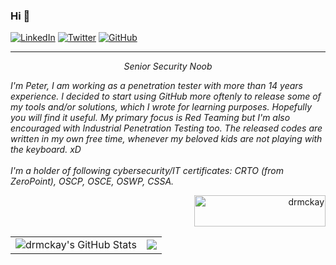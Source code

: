 <!--
**drmckay/drmckay** is a ✨ _special_ ✨ repository because its `README.md` (this file) appears on your GitHub profile.

Here are some ideas to get you started:

- 🔭 I’m currently working on ...
- 🌱 I’m currently learning ...
- 👯 I’m looking to collaborate on ...
- 🤔 I’m looking for help with ...
- 💬 Ask me about ...
- 📫 How to reach me: ...
- 😄 Pronouns: ...
- ⚡ Fun fact: ...
-->

### Hi 👋

<a href="https://www.linkedin.com/in/verespeter/" target="_blank"><img src="https://img.shields.io/badge/LinkedIn-%230077B5.svg?&style=flat-square&logo=linkedin&logoColor=white" alt="LinkedIn"></a>
<a href="https://twitter.com/_drmckay" target="_blank"><img src="https://img.shields.io/badge/-Twitter-1ca0f1?style=flat-square&labelColor=1ca0f1&logo=twitter&logoColor=white" alt="Twitter"></a>
<a href="https://github.com/drmckay" target="_blank"><img src="https://img.shields.io/badge/-GitHub-181717?style=flat-square&logo=github" alt="GitHub"></a>

<hr>

<p align="center"><em>Senior Security Noob<br>
  </p><p>I'm Peter, I am working as a penetration tester with more than 14 years experience. I decided to start using GitHub more oftenly to release some of my tools and/or solutions, which I wrote for learning purposes. Hopefully you will find it useful. My primary focus is Red Teaming but I'm also encouraged with Industrial Penetration Testing too. The released codes are written in my own free time, whenever my beloved kids are not playing with the keyboard. xD
  <br/>
  <br/>
  I'm a holder of following cybersecurity/IT certificates: CRTO (from ZeroPoint), OSCP, OSCE, OSWP, CSSA.
  <br/>
</em></p>
<p align="right">
  <a href="https://www.buymeacoffee.com/drmckay" target="blank"> <img align="center" src="https://cdn.buymeacoffee.com/buttons/v2/default-yellow.png" height="50" width="210" alt="drmckay" /></a>
</p>

<table border="0">
  <tr>
    <td><img align="center" src="https://github-readme-stats.vercel.app/api?username=drmckay&show_icons=true&line_height=35&count_private=false&theme=vue-dark" alt="drmckay's GitHub Stats" /></td>
    <td><img align="center" src="https://github-readme-stats.vercel.app/api/top-langs/?username=drmckay&hide=cmake&langs_count=5&line_height=35&theme=vue-dark" /></td>
  </tr>
</table>

<!-- CREDITS: 
  -- Thanks S3cur3Th1sSh1t, I've taken half of the readme format from him, as I really liked it 
  -- https://github.com/S3cur3Th1sSh1t/S3cur3Th1sSh1t
  -- Thanks mgeeky, the remaining parts were taken from you, it was cool
  -- https://github.com/mgeeky/mgeeky
-->
